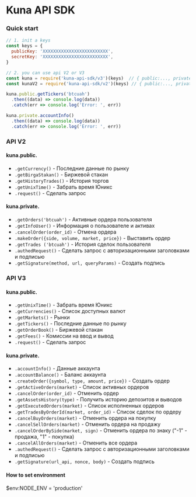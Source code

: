 # Kuna API SDK

### Quick start
```js
// 1. init a keys
const keys = {
  publicKey: 'XXXXXXXXXXXXXXXXXXXXXXXXX',
  secretKey: 'XXXXXXXXXXXXXXXXXXXXXXXXX',
}

// 2. you can use api V2 or V3 
const kuna = require('kuna-api-sdk/v3')(keys)  // { public:..., private:... }
const kunaV2 = require('kuna-api-sdk/v2')(keys) // { public:..., private:... }

kuna.public.getTickers('btcuah')
  .then((data) => console.log(data))
  .catch(err => console.log('Error: ', err))

kuna.private.accountInfo()
  .then((data) => console.log(data))
  .catch(err => console.log('Error: ', err))
```

### API V2
#### kuna.public.
* `.getCurrency()` - Последние данные по рынку 
* `.getBirgaStakan()` - Биржевой стакан
* `.getHistoryTrades()` -  История торгов
* `.getUnixTime()` -  Забрать время Юникс
* `.request()` -  Сделать запрос

#### kuna.private.
* `.getOrders('btcuah')` - Активные ордера пользователя 
* `.getInfoUser()` -  Информация о пользователе и активах 
* `.cancelOrder(order_id)` - Отмена ордера
* `.makeOrder({side, volume, market, price})` - Выставить ордер 
* `.getTrades ('btcuah')` - История сделок пользователя 
* `.authedRequest()` -  Сделать запрос с авторизационными заголовками и подписью
* `.getSignature(method, url, queryParams)` - Создать подпись

### API V3
#### kuna.public.
* `.getUnixTime()` - Забрать время Юникс
* `.getCurrencies()` - Список доступных валют
* `.getMarkets()` - Рынки
* `.getTickers()` - Последние данные по рынку
* `.getOrderBook()` - Биржевой стакан
* `.getFees()` - Комиссии на ввод и вывод
* `.request()` - Сделать запрос

#### kuna.private.
* `.accountInfo()` - Данные аккаунта
* `.accountBalance()` -  Баланс аккаунта 
* `.createOrder({symbol, type, amount, price})` - Создать ордер
* `.getActiveOrders(market)` - Список активных ордеров
* `.cancelOrder(order_id)` - Отменить ордер
* `.getAssetsHistory(type)` -  Получить историю депозитов и выводов
* `.getExecutedOrders(market)` -  Список исполненных ордеров
* `.getTradesByOrderId(market, order_id)` -  Список сделок по ордеру
* `.cancelBuyOrders(market)` - Отменить ордера на покупку
* `.cancelSellOrders(market)` - Отменить ордера на продажу
* `.cancelOrderBySide(market, sign)` - Отменить ордера по знаку ("-1" - продажа, "1" - покупка)
* `.cancelAllOrders(market)` - Отменить все ордера 
* `.authedRequest()` -  Сделать запрос с авторизационными заголовками и подписью
* `.getSignature(url_api, nonce, body)` - Создать подпись

#### How to set environment

$env:NODE_ENV = 'production'

